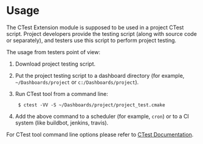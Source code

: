 # Usage

The CTest Extension module is supposed to be used in a project CTest script.
Project developers provide the testing script (along with source code or separately),
and testers use this script to perform project testing.

The usage from testers point of view:

1. Download project testing script.

2. Put the project testing script to a dashboard directory
(for example, `~/Dashboards/project` or `c:/Dashboards/project`).

3. Run CTest tool from a command line:

        $ ctest -VV -S ~/Dashboards/project/project_test.cmake

4. Add the above command to a scheduler (for example, `cron`) or
   to a CI system (like buildbot, jenkins, travis).

For CTest tool command line options please refer to
[CTest Documentation](http://www.cmake.org/cmake/help/v3.1/manual/ctest.1.html).

